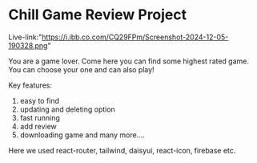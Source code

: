 # Chill Game Review Project

Live-link:"https://i.ibb.co.com/CQ29FPm/Screenshot-2024-12-05-190328.png"

You are a game lover. Come here you can find some highest rated game. You can choose your one and can also play!

Key features:
1. easy to find
2. updating and deleting option
3. fast running
4. add review 
5. downloading game and many more....

Here we used react-router, tailwind, daisyui, react-icon, firebase etc.
